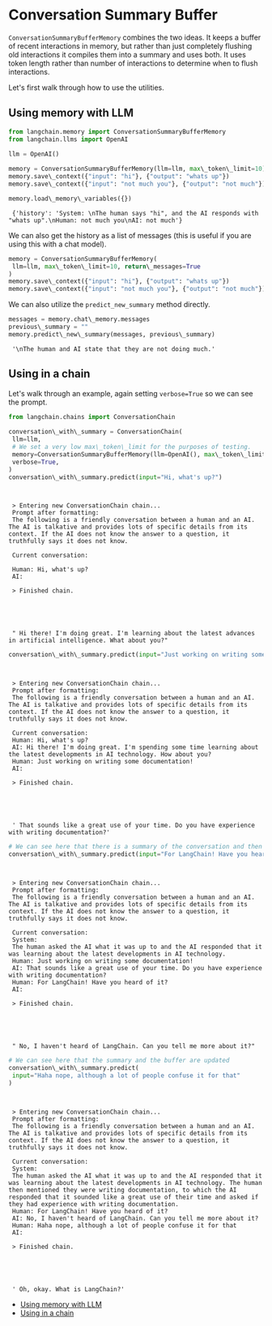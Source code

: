# Conversation Summary Buffer

`ConversationSummaryBufferMemory` combines the two ideas. It keeps a buffer of recent interactions in memory, but rather than just completely flushing old interactions it compiles them into a summary and uses both.
It uses token length rather than number of interactions to determine when to flush interactions.

Let's first walk through how to use the utilities.

## Using memory with LLM[​](#using-memory-with-llm "Direct link to Using memory with LLM")

```python
from langchain.memory import ConversationSummaryBufferMemory  
from langchain.llms import OpenAI  
  
llm = OpenAI()  

```

```python
memory = ConversationSummaryBufferMemory(llm=llm, max\_token\_limit=10)  
memory.save\_context({"input": "hi"}, {"output": "whats up"})  
memory.save\_context({"input": "not much you"}, {"output": "not much"})  

```

```python
memory.load\_memory\_variables({})  

```

```text
 {'history': 'System: \nThe human says "hi", and the AI responds with "whats up".\nHuman: not much you\nAI: not much'}  

```

We can also get the history as a list of messages (this is useful if you are using this with a chat model).

```python
memory = ConversationSummaryBufferMemory(  
 llm=llm, max\_token\_limit=10, return\_messages=True  
)  
memory.save\_context({"input": "hi"}, {"output": "whats up"})  
memory.save\_context({"input": "not much you"}, {"output": "not much"})  

```

We can also utilize the `predict_new_summary` method directly.

```python
messages = memory.chat\_memory.messages  
previous\_summary = ""  
memory.predict\_new\_summary(messages, previous\_summary)  

```

```text
 '\nThe human and AI state that they are not doing much.'  

```

## Using in a chain[​](#using-in-a-chain "Direct link to Using in a chain")

Let's walk through an example, again setting `verbose=True` so we can see the prompt.

```python
from langchain.chains import ConversationChain  
  
conversation\_with\_summary = ConversationChain(  
 llm=llm,  
 # We set a very low max\_token\_limit for the purposes of testing.  
 memory=ConversationSummaryBufferMemory(llm=OpenAI(), max\_token\_limit=40),  
 verbose=True,  
)  
conversation\_with\_summary.predict(input="Hi, what's up?")  

```

```text
   
   
 > Entering new ConversationChain chain...  
 Prompt after formatting:  
 The following is a friendly conversation between a human and an AI. The AI is talkative and provides lots of specific details from its context. If the AI does not know the answer to a question, it truthfully says it does not know.  
   
 Current conversation:  
   
 Human: Hi, what's up?  
 AI:  
   
 > Finished chain.  
  
  
  
  
  
 " Hi there! I'm doing great. I'm learning about the latest advances in artificial intelligence. What about you?"  

```

```python
conversation\_with\_summary.predict(input="Just working on writing some documentation!")  

```

```text
   
   
 > Entering new ConversationChain chain...  
 Prompt after formatting:  
 The following is a friendly conversation between a human and an AI. The AI is talkative and provides lots of specific details from its context. If the AI does not know the answer to a question, it truthfully says it does not know.  
   
 Current conversation:  
 Human: Hi, what's up?  
 AI: Hi there! I'm doing great. I'm spending some time learning about the latest developments in AI technology. How about you?  
 Human: Just working on writing some documentation!  
 AI:  
   
 > Finished chain.  
  
  
  
  
  
 ' That sounds like a great use of your time. Do you have experience with writing documentation?'  

```

```python
# We can see here that there is a summary of the conversation and then some previous interactions  
conversation\_with\_summary.predict(input="For LangChain! Have you heard of it?")  

```

```text
   
   
 > Entering new ConversationChain chain...  
 Prompt after formatting:  
 The following is a friendly conversation between a human and an AI. The AI is talkative and provides lots of specific details from its context. If the AI does not know the answer to a question, it truthfully says it does not know.  
   
 Current conversation:  
 System:   
 The human asked the AI what it was up to and the AI responded that it was learning about the latest developments in AI technology.  
 Human: Just working on writing some documentation!  
 AI: That sounds like a great use of your time. Do you have experience with writing documentation?  
 Human: For LangChain! Have you heard of it?  
 AI:  
   
 > Finished chain.  
  
  
  
  
  
 " No, I haven't heard of LangChain. Can you tell me more about it?"  

```

```python
# We can see here that the summary and the buffer are updated  
conversation\_with\_summary.predict(  
 input="Haha nope, although a lot of people confuse it for that"  
)  

```

```text
   
   
 > Entering new ConversationChain chain...  
 Prompt after formatting:  
 The following is a friendly conversation between a human and an AI. The AI is talkative and provides lots of specific details from its context. If the AI does not know the answer to a question, it truthfully says it does not know.  
   
 Current conversation:  
 System:   
 The human asked the AI what it was up to and the AI responded that it was learning about the latest developments in AI technology. The human then mentioned they were writing documentation, to which the AI responded that it sounded like a great use of their time and asked if they had experience with writing documentation.  
 Human: For LangChain! Have you heard of it?  
 AI: No, I haven't heard of LangChain. Can you tell me more about it?  
 Human: Haha nope, although a lot of people confuse it for that  
 AI:  
   
 > Finished chain.  
  
  
  
  
  
 ' Oh, okay. What is LangChain?'  

```

- [Using memory with LLM](#using-memory-with-llm)
- [Using in a chain](#using-in-a-chain)
